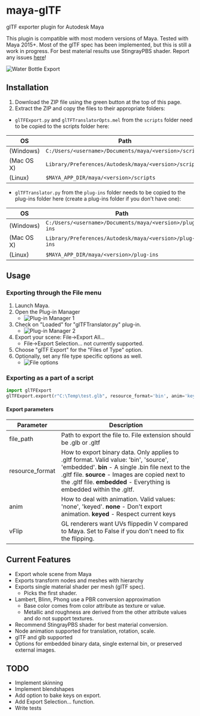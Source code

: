 # maya-glTF
glTF exporter plugin for Autodesk Maya

This plugin is compatible with most modern versions of Maya.  Tested with Maya 2015+.  Most of the glTF spec has been implemented, but this is still a work in progress.  For best material results use StingrayPBS shader.  Report any issues [here](https://github.com/matiascodesal/maya-glTF/issues)!

![Water Bottle Export](https://github.com/matiascodesal/maya-glTF/blob/master/doc/images/water-bottle.png)  

## Installation
1. Download the ZIP file using the green button at the top of this page.  
1. Extract the ZIP and copy the files to their appropriate folders:  
- `glTFExport.py` and `glTFTranslatorOpts.mel` from the `scripts` folder need to be copied to the scripts folder here:   

| OS | Path |
|---------|----------|
|(Windows)|  `C:/Users/<username>/Documents/maya/<version>/scripts`|  
|(Mac OS X) |`Library/Preferences/Autodesk/maya/<version>/scripts`|  
|(Linux)  |  `$MAYA_APP_DIR/maya/<version>/scripts`|  

- `glTFTranslator.py` from the `plug-ins` folder needs to be copied to the plug-ins folder here (create a plug-ins folder if you don't have one):  

| OS | Path |
|----|-----|
(Windows) | `C:/Users/<username>/Documents/maya/<version>/plug-ins`  
(Mac OS X) |`Library/Preferences/Autodesk/maya/<version>/plug-ins`  
(Linux)   | `$MAYA_APP_DIR/maya/<version>/plug-ins`  

## Usage

### Exporting through the File menu
1. Launch Maya.
1. Open the Plug-in Manager
   - ![Plug-in Manager 1](https://github.com/matiascodesal/maya-glTF/blob/master/doc/images/find-plug-man.PNG)
1. Check on "Loaded" for "glTFTranslator.py" plug-in.
   - ![Plug-in Manager 2](https://github.com/matiascodesal/maya-glTF/blob/master/doc/images/plug-in-man.PNG)
1. Export your scene: File->Export All...
   - File->Export Selection... not currently supported.
1. Choose "glTF Export" for the "Files of Type" option.
1. Optionally, set any file type specific options as well.
   - ![File options](https://github.com/matiascodesal/maya-glTF/blob/master/doc/images/file-type-opts.PNG)


### Exporting as a part of a script
```python
import glTFExport   
glTFExport.export(r"C:\Temp\test.glb", resource_format='bin', anim='keyed', vflip=True)
```
#### Export parameters

| Parameter | Description |   
| --------- | ----------- |   
|file_path|Path to export the file to.  File extension should be .glb or .gltf|   
|resource_format| How to export binary data. Only applies to .gltf format.  Valid value: 'bin', 'source', 'embedded'. **bin** - A single .bin file next to the .gltf file. **source** - Images are copied next to the .gltf file. **embedded** - Everything is embedded within the .gltf.|   
|anim|How to deal with animation. Valid values: 'none', 'keyed'.  **none** - Don't export animation. **keyed** - Respect current keys|   
|vFlip|GL renderers want UVs flippedin V compared to Maya.  Set to False if you don't need to fix the flipping.|   

## Current Features
- Export whole scene from Maya
- Exports transform nodes and meshes with hierarchy
- Exports single material shader per mesh (glTF spec).
   - Picks the first shader.
- Lambert, Blinn, Phong use a PBR conversion approximation
   - Base color comes from color attribute as texture or value.
   - Metallic and roughness are derived from the other attribute values and do not support textures.
- Recommend StingrayPBS shader for best material conversion.
- Node animation supported for translation, rotation, scale.
- glTF and glb supported
- Options for embedded binary data, single external bin, or preserved external images.
   
## TODO
- Implement skinning
- Implement blendshapes
- Add option to bake keys on export.
- Add Export Selection... function.
- Write tests

